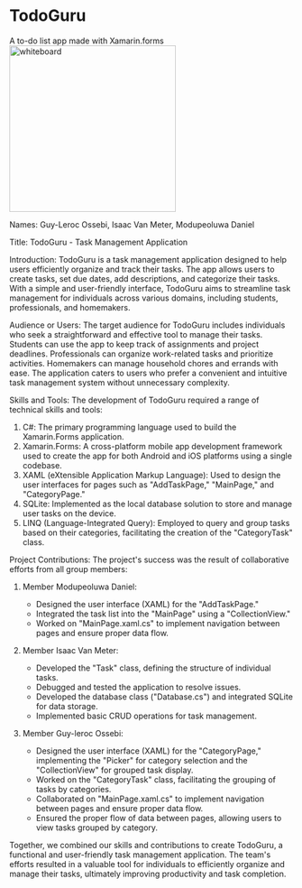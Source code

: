 # TodoGuru
A to-do list app made with Xamarin.forms
<br/>
<img width="295" alt="whiteboard" src="https://github.com/isa4ac/TodoGuru/assets/126127721/c9410600-a29f-4bcd-b042-b47e77e4b614">

Names: Guy-Leroc Ossebi, Isaac Van Meter, Modupeoluwa Daniel

Title: TodoGuru - Task Management Application

Introduction:
TodoGuru is a task management application designed to help users efficiently organize and track their tasks. The app allows users to create tasks, set due dates, add descriptions, and categorize their tasks. With a simple and user-friendly interface, TodoGuru aims to streamline task management for individuals across various domains, including students, professionals, and homemakers.

Audience or Users:
The target audience for TodoGuru includes individuals who seek a straightforward and effective tool to manage their tasks. Students can use the app to keep track of assignments and project deadlines. Professionals can organize work-related tasks and prioritize activities. Homemakers can manage household chores and errands with ease. The application caters to users who prefer a convenient and intuitive task management system without unnecessary complexity.

Skills and Tools:
The development of TodoGuru required a range of technical skills and tools:
1. C#: The primary programming language used to build the Xamarin.Forms application.
2. Xamarin.Forms: A cross-platform mobile app development framework used to create the app for both Android and iOS platforms using a single codebase.
3. XAML (eXtensible Application Markup Language): Used to design the user interfaces for pages such as "AddTaskPage," "MainPage," and "CategoryPage."
4. SQLite: Implemented as the local database solution to store and manage user tasks on the device.
5. LINQ (Language-Integrated Query): Employed to query and group tasks based on their categories, facilitating the creation of the "CategoryTask" class.

Project Contributions:
The project's success was the result of collaborative efforts from all group members:
1. Member Modupeoluwa Daniel:
   - Designed the user interface (XAML) for the "AddTaskPage."
   - Integrated the task list into the "MainPage" using a "CollectionView."
   - Worked on "MainPage.xaml.cs" to implement navigation between pages and ensure proper data flow.

2. Member Isaac Van Meter:
   - Developed the "Task" class, defining the structure of individual tasks.
   - Debugged and tested the application to resolve issues.
   - Developed the database class ("Database.cs") and integrated SQLite for data storage.
   - Implemented basic CRUD operations for task management.

3. Member Guy-leroc Ossebi:
   - Designed the user interface (XAML) for the "CategoryPage," implementing the "Picker" for category selection and the "CollectionView" for grouped task display.
   - Worked on the "CategoryTask" class, facilitating the grouping of tasks by categories.
   - Collaborated on "MainPage.xaml.cs" to implement navigation between pages and ensure proper data flow.
   - Ensured the proper flow of data between pages, allowing users to view tasks grouped by category.

Together, we combined our skills and contributions to create TodoGuru, a functional and user-friendly task management application. The team's efforts resulted in a valuable tool for individuals to efficiently organize and manage their tasks, ultimately improving productivity and task completion.

